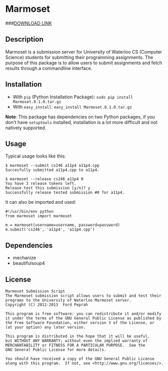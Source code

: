 Marmoset
========
###[DOWNLOAD LINK](http://raw.github.com/hkpeprah/marmoset/master/downloads/Marmoset.tar.gz)


Description
-----------
Marmoset is a submission server for University of Waterloo CS (Computer Science) students for submitting their programming assignments.  The purpose of this package is to allow users to submit assignments and fetch results through a commandline interface.  


Installation
------------
* With `pip` (Python Installation Package): `sudo pip install Marmoset.0.1.0.tar.gz`
* With `easy_install`: `easy_install Marmoset.0.1.0.tar.gz`

**Note**: This package has dependencies on two Python packages, if you don't have `setuptools` installed, installation is a lot more difficult and not natively supported.


Usage
-----
Typical usage looks like this:

    $ marmoset --submit cs246 a11p4 a11p4.cpp
    Succesfully submitted a11p4.cpp to a11p4.

    $ marmoset --release cs246 a11p4 0
    You have 3 release tokens left.
    Release test this submission [y/n]? y
    Successfully release tested submission #0 for a11p4.

It can also be imported and used:

    #!/usr/bin/env python
    from marmoset import marmoset

    m = marmoset(username=username, password=password)
    m.submit('cs246', 'a11p4', 'a11p4.cpp')


Dependencies
------------
* mechanize
* beautifulsoup4


License
-------
    Marmoset Submission Script
    The Marmoset submission script allows users to submit and test their
    programs to the University of Waterloo Marmoset server.
    Copyright (C) 2012-2013  Ford Peprah

    This program is free software: you can redistribute it and/or modify
    it under the terms of the GNU General Public License as published by
    the Free Software Foundation, either version 3 of the License, or
    (at your option) any later version.

    This program is distributed in the hope that it will be useful,
    but WITHOUT ANY WARRANTY; without even the implied warranty of
    MERCHANTABILITY or FITNESS FOR A PARTICULAR PURPOSE.  See the
    GNU General Public License for more details.

    You should have received a copy of the GNU General Public License
    along with this program.  If not, see <http://www.gnu.org/licenses/>.
